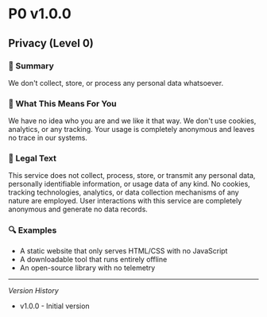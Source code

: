 # P0 v1.0.0

## Privacy (Level 0)

### 📌 Summary
We don't collect, store, or process any personal data whatsoever.

### 👤 What This Means For You
We have no idea who you are and we like it that way. We don't use cookies, analytics, or any tracking. Your usage is completely anonymous and leaves no trace in our systems.

### 📜 Legal Text
This service does not collect, process, store, or transmit any personal data, personally identifiable information, or usage data of any kind. No cookies, tracking technologies, analytics, or data collection mechanisms of any nature are employed. User interactions with this service are completely anonymous and generate no data records.

### 🔍 Examples
- A static website that only serves HTML/CSS with no JavaScript
- A downloadable tool that runs entirely offline
- An open-source library with no telemetry

---
*Version History*
- v1.0.0 - Initial version